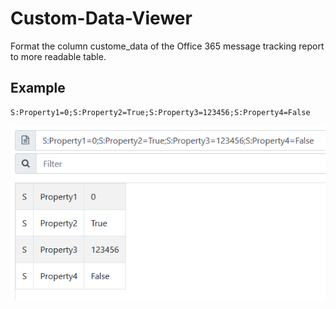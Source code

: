# Custom-Data-Viewer

Format the column custome_data of the Office 365 message tracking report to more readable table.

## Example

```
S:Property1=0;S:Property2=True;S:Property3=123456;S:Property4=False
```

![Image](docs/result.png)

